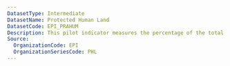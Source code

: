 ```yaml
---
DatasetType: Intermediate
DatasetName: Protected Human Land
DatasetCode: EPI_PRAHUM
Description: This pilot indicator measures the percentage of the total terrestrial area protected in a country that is covered by croplands and buildings.
Source:
  OrganizationCode: EPI
  OrganizationSeriesCode: PHL
---
```

